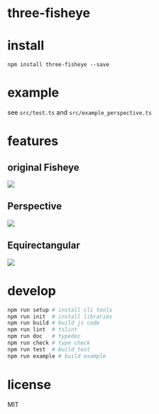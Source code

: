 # three-fisheye

# install

```
npm install three-fisheye --save
```

# example

see `src/test.ts` and `src/example_perspective.ts`

# features

## original Fisheye

![](https://github.com/legokichi/three-fisheye/raw/master/test/WellsCathedral-28F12wyrdlight.png?raw=true)

## Perspective

![](https://github.com/legokichi/three-fisheye/raw/master/test/WellsCathedral-28F12wyrdlight.perspective.png?raw=true)

## Equirectangular

![](https://github.com/legokichi/three-fisheye/raw/master/test/WellsCathedral-28F12wyrdlight.equirectangular.png?raw=true)

# develop

```sh
npm run setup # install cli tools
npm run init  # install libraries
npm run build # build js code
npm run lint  # tslint
npm run doc   # typedoc
npm run check # type check
npm run test  # build test
npm run example # build example
```

# license

MIT

